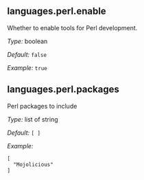 

[comment]: # (Please add your documentation on top of this line)

## languages\.perl\.enable

Whether to enable tools for Perl development\.



*Type:*
boolean



*Default:*
` false `



*Example:*
` true `



## languages\.perl\.packages



Perl packages to include



*Type:*
list of string



*Default:*
` [ ] `



*Example:*

```
[
  "Mojolicious"
]
```
